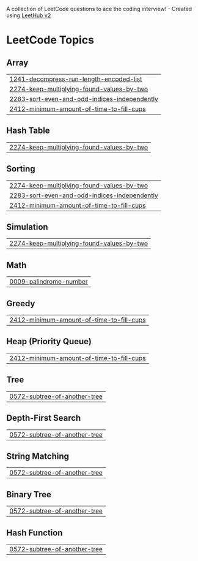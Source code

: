 A collection of LeetCode questions to ace the coding interview! - Created using [LeetHub v2](https://github.com/arunbhardwaj/LeetHub-2.0)
<!---LeetCode Topics Start-->
# LeetCode Topics
## Array
|  |
| ------- |
| [1241-decompress-run-length-encoded-list](https://github.com/surabhigade/LeetCode-Profile/tree/master/1241-decompress-run-length-encoded-list) |
| [2274-keep-multiplying-found-values-by-two](https://github.com/surabhigade/LeetCode-Profile/tree/master/2274-keep-multiplying-found-values-by-two) |
| [2283-sort-even-and-odd-indices-independently](https://github.com/surabhigade/LeetCode-Profile/tree/master/2283-sort-even-and-odd-indices-independently) |
| [2412-minimum-amount-of-time-to-fill-cups](https://github.com/surabhigade/LeetCode-Profile/tree/master/2412-minimum-amount-of-time-to-fill-cups) |
## Hash Table
|  |
| ------- |
| [2274-keep-multiplying-found-values-by-two](https://github.com/surabhigade/LeetCode-Profile/tree/master/2274-keep-multiplying-found-values-by-two) |
## Sorting
|  |
| ------- |
| [2274-keep-multiplying-found-values-by-two](https://github.com/surabhigade/LeetCode-Profile/tree/master/2274-keep-multiplying-found-values-by-two) |
| [2283-sort-even-and-odd-indices-independently](https://github.com/surabhigade/LeetCode-Profile/tree/master/2283-sort-even-and-odd-indices-independently) |
| [2412-minimum-amount-of-time-to-fill-cups](https://github.com/surabhigade/LeetCode-Profile/tree/master/2412-minimum-amount-of-time-to-fill-cups) |
## Simulation
|  |
| ------- |
| [2274-keep-multiplying-found-values-by-two](https://github.com/surabhigade/LeetCode-Profile/tree/master/2274-keep-multiplying-found-values-by-two) |
## Math
|  |
| ------- |
| [0009-palindrome-number](https://github.com/surabhigade/LeetCode-Profile/tree/master/0009-palindrome-number) |
## Greedy
|  |
| ------- |
| [2412-minimum-amount-of-time-to-fill-cups](https://github.com/surabhigade/LeetCode-Profile/tree/master/2412-minimum-amount-of-time-to-fill-cups) |
## Heap (Priority Queue)
|  |
| ------- |
| [2412-minimum-amount-of-time-to-fill-cups](https://github.com/surabhigade/LeetCode-Profile/tree/master/2412-minimum-amount-of-time-to-fill-cups) |
## Tree
|  |
| ------- |
| [0572-subtree-of-another-tree](https://github.com/surabhigade/LeetCode-Profile/tree/master/0572-subtree-of-another-tree) |
## Depth-First Search
|  |
| ------- |
| [0572-subtree-of-another-tree](https://github.com/surabhigade/LeetCode-Profile/tree/master/0572-subtree-of-another-tree) |
## String Matching
|  |
| ------- |
| [0572-subtree-of-another-tree](https://github.com/surabhigade/LeetCode-Profile/tree/master/0572-subtree-of-another-tree) |
## Binary Tree
|  |
| ------- |
| [0572-subtree-of-another-tree](https://github.com/surabhigade/LeetCode-Profile/tree/master/0572-subtree-of-another-tree) |
## Hash Function
|  |
| ------- |
| [0572-subtree-of-another-tree](https://github.com/surabhigade/LeetCode-Profile/tree/master/0572-subtree-of-another-tree) |
<!---LeetCode Topics End-->